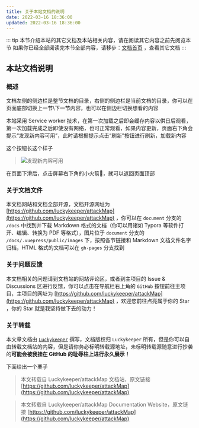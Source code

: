 ```yaml
---
title: 关于本站文档的说明
date: 2022-03-16 18:36:00
updated: 2022-03-16 18:36:00
---
```


::: tip
本节介绍本站的其它文档及本站相关内容，请在阅读其它内容之前先阅览本节
如果你已经全部阅读完本节全部内容，请移步：[文档首页](/attackmap/) ，查看其它文档
:::

## 本站文档说明

### 概述

文档左侧的侧边栏是整节文档的目录，右侧的侧边栏是当前文档的目录，你可以在页面底部切换上一节\下一节内容，也可以在侧边栏切换想看的内容

本站采用 Service worker 技术，在第一次加载之后即会缓存内容以供日后观看，第一次加载完成之后即使没有网络，也可正常观看，如果内容更新，页面右下角会提示“发现新内容可用”，此时请根据提示点击“刷新”按钮进行刷新，加载新内容

这个按钮长这个样子

> ![发现新内容可用](/Doc/images/intro/README/发现新内容可用.png)

在页面下滑后，点击屏幕右下角的小火箭🚀，就可以返回页面顶部

### 关于文档文件

本文档网站和文档全部开源，文档开源网址为 [https://github.com/luckykeeper/attackMap](https://github.com/luckykeeper/attackMap) ，你可以在 `document` 分支的 `/docs` 中找到并下载 Markdown 格式的文档（你可以用诸如 Typora 等软件打开、编辑、转换为 PDF 等格式），图片位于  `document` 分支的 `/docs/.vuepress/public/images` 下，按照各节链接和 Markdown 文档文件名字归档，HTML 格式的文档可以在 `gh-pages` 分支找到

### 关于问题反馈

本文档相关的问题请到文档站的网站评论区，或者到主项目的 Issue & Discussions 区进行反馈，你可以点击在导航栏右上角的 `GitHub` 按钮前往主项目，主项目的网址为 [https://github.com/luckykeeper/attackMap](https://github.com/luckykeeper/attackMap) ，欢迎您前往点亮属于你的 Star ，你的 Star 就是我坚持做下去的动力！

### 关于转载

本文章文档由 [`Luckykeeper`](https://github.com/luckykeeper) 撰写，文档版权归 `Luckykeeper` 所有，但是你可以自由转载文档站的内容，但是请你务必标明转载源地址，未标明转载源随意进行抄袭的**可能会被我挂在 GitHub 的耻辱柱上进行永久展示！**

下面给出一个栗子

> 本文转载自 Luckykeeper/attackMap 文档站，原文链接 [https://github.com/luckykeeper/attackMap](https://github.com/luckykeeper/attackMap)

>本文转载自 Luckykeeper/attackMap Documentation Website，原文链接 [https://github.com/luckykeeper/attackMap](https://github.com/luckykeeper/attackMap)

